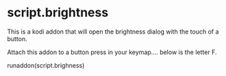 # script.brightness

This is a kodi addon that will open the brightness dialog with the touch of a button.

Attach this addon to a button press in your keymap.... below is the letter F.

<keymap>
    <fullscreenvideo>
        <keyboard>
            <key id="61510">runaddon(script.brighness)</key>
        </keyboard>
    </fullscreenvideo>
</keymap>
